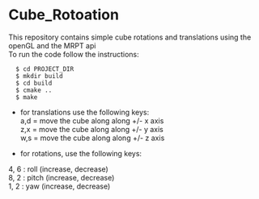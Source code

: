 # Cube_Rotoation

This repository contains simple cube rotations and translations using the openGL and the MRPT api <br/>
To run the code follow the instructions:

```
  $ cd PROJECT_DIR
  $ mkdir build
  $ cd build
  $ cmake ..
  $ make 
```

* for translations use the following keys:  <br/>
a,d = move the cube along along +/- x axis  <br/>
z,x = move the cube along along +/- y axis  <br/>
w,s = move the cube along along +/- z axis  <br/>

* for rotations, use the following keys:

4, 6 : roll (increase, decrease)  <br/>
8, 2 : pitch (increase, decrease) <br/>
1, 2 : yaw (increase, decrease)   <br/>
